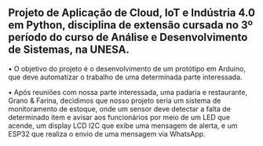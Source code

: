 ## Projeto de Aplicação de Cloud, IoT e Indústria 4.0 em Python, disciplina de extensão cursada no 3º período do curso de Análise e Desenvolvimento de Sistemas, na UNESA.

• O objetivo do projeto é o desenvolvimento de um protótipo em Arduino, que deve automatizar o trabalho de uma determinada parte interessada. 

• Após reuniões com nossa parte interessada, uma padaria e restaurante, Grano & Farina, decidimos que nosso projeto seria um sistema de monitoramento de estoque, onde um sensor deve detectar a falta de determinado item e avisar aos funcionários por meio de um LED que acende, um display LCD I2C que exibe uma mensagem de alerta, e um ESP32 que realiza o envio de uma mensagem via WhatsApp.
